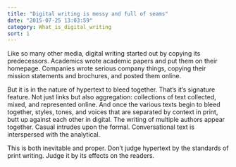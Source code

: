 ```yaml
---
title: "Digital writing is messy and full of seams"
date: "2015-07-25 13:03:59"
category: What_is_digital_writing
sort: 1
---
```


Like so many other media, digital writing started out by copying its
predecessors. Academics wrote academic papers and put them on their
homepage. Companies wrote serious company things, copying their mission
statements and brochures, and posted them online.

But it is in the nature of hypertext to bleed together. That’s it’s
signature feature. Not just links but also aggregation: collections of
text collected, mixed, and represented online. And once the various
texts begin to bleed together, styles, tones, and voices that are
separated by context in print, butt up against each other in digital.
The writing of multiple authors appear together. Casual intrudes upon
the formal. Conversational text is interspersed with the analytical.

This is both inevitable and proper. Don’t judge hypertext by the
standards of print writing. Judge it by its effects on the readers.
